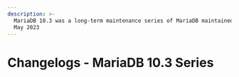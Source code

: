 ```yaml
---
description: >-
  MariaDB 10.3 was a long-term maintenance series of MariaDB maintained until
  May 2023
---
```


# Changelogs - MariaDB 10.3 Series

